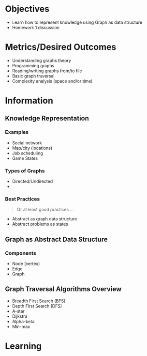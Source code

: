 # Objectives

* Learn how to represent knowledge using Graph as data structure
* Homework 1 discussion

# Metrics/Desired Outcomes

* Understanding graphs theory
* Programming graphs
* Reading/writing graphs from/to file
* Basic graph traversal
* Complexity analysis (space and/or time)

# Information

## Knowledge Representation

### Examples

* Social network
* Map/city (locations)
* Job scheduling
* Game States

### Types of Graphs

* Directed/Undirected
* 

### Best Practices

> Or at least good practices ...

* Abstract as graph data structure
* Abstract problems as states

## Graph as Abstract Data Structure

### Components

* Node (vertex)
* Edge
* Graph

## Graph Traversal Algorithms Overview

* Breadth First Search (BFS)
* Depth First Search (DFS)
* A-star
* Dijkstra
* Alpha-beta
* Min-max

# Learning
